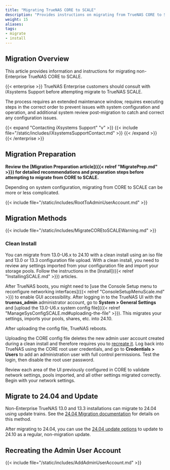 ```yaml
---
title: "Migrating TrueNAS CORE to SCALE"
description: "Provides instructions on migrating from TrueNAS CORE to SCALE. Migration methods include using an ISO or manual update file."
weight: 15
aliases:
tags:
- migrate
- install
---
```


## Migration Overview

This article provides information and instructions for migrating non-Enterprise TrueNAS CORE to SCALE.

{{< enterprise >}}
TrueNAS Enterprise customers should consult with iXsystems Support before attempting migrate to TrueNAS SCALE.

The process requires an extended maintenance window, requires executing steps in the correct order to prevent issues with system configuration and operation, and additional system review post-migration to catch and correct any configuration issues.

{{< expand "Contacting iXsystems Support" "v" >}}
{{< include file="/static/includes/iXsystemsSupportContact.md" >}}
{{< /expand >}}
{{< /enterprise >}}

## Migration Preparation

**Review the [Migration Preparation article]({{< relref "MigratePrep.md" >}}) for detailed recommendations and preparation steps before attempting to migrate from CORE to SCALE.**

Depending on system configuration, migrating from CORE to SCALE can be more or less complicated.

{{< include file="/static/includes/RootToAdminUserAccount.md" >}}

## Migration Methods

{{< include file="/static/includes/MigrateCOREtoSCALEWarning.md" >}}

### Clean Install

You can migrate from 13.0-U6.x to 24.10 with a clean install using an <file>iso</file> file and 13.0 or 13.3 configuration file upload.
With a clean install, you need to review any settings imported from your configuration file and import your storage pools.
Follow the instructions in the [Install]({{< relref "InstallingSCALE.md" >}}) articles.

After TrueNAS boots, you might need to [use the Console Setup menu to reconfigure networking interfaces]({{< relref "ConsoleSetupMenuScale.md" >}}) to enable GUI accessibility.
After logging in to the TrueNAS UI with the **truenas_admin** administrator account, go to **System > General Settings** and [upload the 13.0-U6.x system config file]({{< relref "ManageSysConfigSCALE.md#uploading-the-file" >}}).
This migrates your settings, imports your pools, shares, etc. into 24.10.

After uploading the config file, TrueNAS reboots.

Uploading the CORE config file deletes the new admin user account created during a clean install and therefore requires you to [recreate it](#recreating-the-admin-user-account).
Log back into TrueNAS using the CORE root user credentials, and go to **Credentials > Users** to add an administration user with full control permissions.
Test the login, then disable the root user password.

Review each area of the UI previously configured in CORE to validate network settings, pools imported, and all other settings migrated correctly.
Begin with your network settings.

## Migrate to 24.04 and Update

Non-Enterprise TrueNAS 13.0 and 13.3 installations can migrate to 24.04 using update trains.
See the [24.04 Migration documentation](https://www.truenas.com/docs/scale/24.04/gettingstarted/migrate/migratingfromcore/) for details on this method.

After migrating to 24.04, you can use the [24.04 update options](https://www.truenas.com/docs/scale/24.04/scaletutorials/systemsettings/updatescale/) to update to 24.10 as a regular, non-migration update.

## Recreating the Admin User Account

{{< include file="/static/includes/AddAdminUserAccount.md" >}}
